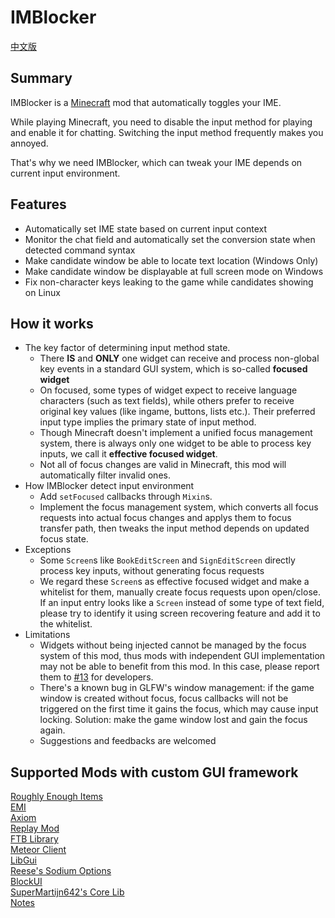 # IMBlocker

[中文版](https://github.com/reserveword/IMBlocker/blob/master/README.md)

## Summary

IMBlocker is a [Minecraft](https://minecraft.net/) mod that automatically toggles your IME.

While playing Minecraft, you need to disable the input method for playing and enable it for chatting. Switching the input method frequently makes you annoyed.

That's why we need IMBlocker, which can tweak your IME depends on current input environment.

## Features

- Automatically set IME state based on current input context
- Monitor the chat field and automatically set the conversion state when detected command syntax
- Make candidate window be able to locate text location (Windows Only)
- Make candidate window be displayable at full screen mode on Windows
- Fix non-character keys leaking to the game while candidates showing on Linux

## How it works

- The key factor of determining input method state.
    - There **IS** and **ONLY** one widget can receive and process non-global key events in a standard GUI system, which is so-called **focused widget**
    - On focused, some types of widget expect to receive language characters (such as text fields), while others prefer to receive original key values (like ingame, buttons, lists etc.). Their preferred input type implies the primary state of input method.
    - Though Minecraft doesn't implement a unified focus management system, there is always only one widget to be able to process key inputs, we call it **effective focused widget**.
    - Not all of focus changes are valid in Minecraft, this mod will automatically filter invalid ones.
- How IMBlocker detect input environment
    - Add `setFocused` callbacks through `Mixin`s.
    - Implement the focus management system, which converts all focus requests into actual focus changes and applys them to focus transfer path, then tweaks the input method depends on updated focus state.
- Exceptions
    - Some `Screen`s like `BookEditScreen` and `SignEditScreen` directly process key inputs, without generating focus requests
    - We regard these `Screen`s as effective focused widget and make a whitelist for them, manually create focus requests upon open/close. If an input entry looks like a `Screen` instead of some type of text field, please try to identify it using screen recovering feature and add it to the whitelist.
- Limitations
    - Widgets without being injected cannot be managed by the focus system of this mod, thus mods with independent GUI implementation may not be able to benefit from this mod. In this case, please report them to [#13](https://github.com/reserveword/IMBlocker/issues/13) for developers.
    - There's a known bug in GLFW's window management: if the game window is created without focus, focus callbacks will not be triggered on the first time it gains the focus, which may cause input locking. Solution: make the game window lost and gain the focus again.
    - Suggestions and feedbacks are welcomed  

## Supported Mods with custom GUI framework  

[Roughly Enough Items](https://github.com/shedaniel/RoughlyEnoughItems)  
[EMI](https://github.com/emilyploszaj/emi)  
[Axiom](https://axiom.moulberry.com/)  
[Replay Mod](https://www.replaymod.com/)  
[FTB Library](https://github.com/FTBTeam/FTB-Library)  
[Meteor Client](https://www.meteorclient.com/)  
[LibGui](https://github.com/CottonMC/LibGui)  
[Reese's Sodium Options](https://github.com/FlashyReese/reeses-sodium-options)  
[BlockUI](https://github.com/ldtteam/BlockUI)  
[SuperMartijn642's Core Lib](https://github.com/SuperMartijn642/SuperMartijn642sCoreLib)  
[Notes](https://github.com/MattCzyr/Notes)
